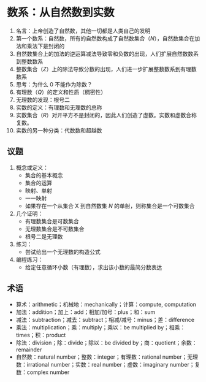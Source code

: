 # 数系：从自然数到实数

1. 名言：上帝创造了自然数，其他一切都是人类自己的发明
1. 第一个数系：自然数，所有的自然数构成了自然数集合（*N*），自然数集合在加法和乘法下是封闭的
1. 自然数集合上的加法的逆运算减法导致零和负数的出现，人们扩展自然数数系到整数数系
1. 整数集合（*Z*）上的除法导致分数的出现，人们进一步扩展整数数系到有理数数系
1. 思考：为什么 0 不能作为除数？
1. 有理数（*Q*）的定义和性质（稠密性）
1. 无理数的发现：根号二
1. 实数的定义：有理数和无理数的总称
1. 实数集合（*R*）对开平方不是封闭的，因此人们创造了虚数。实数和虚数合称复数。
1. 实数的另一种分类：代数数和超越数

		
## 议题

1. 概念或定义：
   - 集合的基本概念
   - 集合的运算
   - 映射、单射
   - 一一映射
   - 如果存在一个从集合 X 到自然数集 *N* 的单射，则称集合是一个可数集合
1. 几个证明：
   - 有理数集合是可数集合
   - 无理数集合是不可数集合
   - 根号二是无理数
1. 练习：
   - 尝试给出一个无理数的构造公式
1. 编程练习：
   - 给定任意循环小数（有理数），求出该小数的最简分数表达

		
## 术语

- 算术：arithmetic；机械地：mechanically；计算：compute, computation
- 加法：addition；加上：add；相加/加号：plus；和：sum
- 减法：subtraction；减去：subtract；相减/减号：minus；差：difference
- 乘法：multiplication；乘：multiply；乘以：be multiplied by；相乘：times；积：product
- 除法：division；除：divide；除以：be divided by；商：quotient；余数：remainder
- 自然数：natural number；整数：integer；有理数：rational number；无理数：irrational number；实数：real number；虚数：imaginary number；复数：complex number
